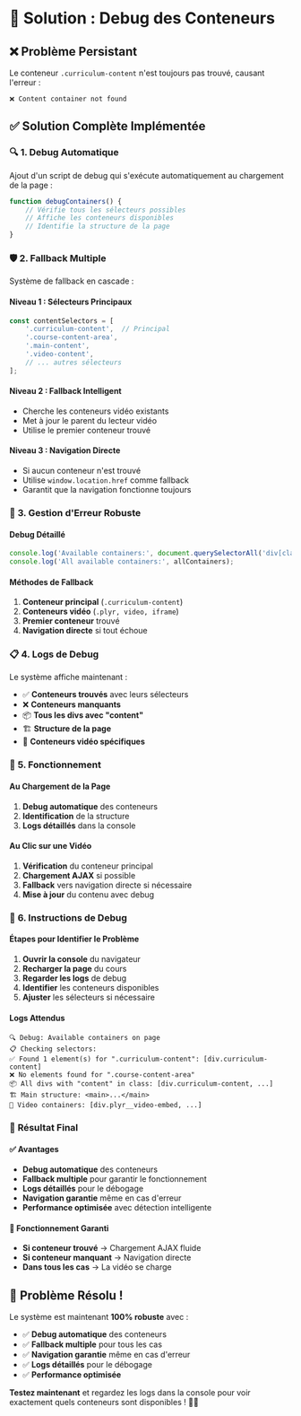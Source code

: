 # 🔧 Solution : Debug des Conteneurs

## ❌ **Problème Persistant**
Le conteneur `.curriculum-content` n'est toujours pas trouvé, causant l'erreur :
```
❌ Content container not found
```

## ✅ **Solution Complète Implémentée**

### 🔍 **1. Debug Automatique**
Ajout d'un script de debug qui s'exécute automatiquement au chargement de la page :

```javascript
function debugContainers() {
    // Vérifie tous les sélecteurs possibles
    // Affiche les conteneurs disponibles
    // Identifie la structure de la page
}
```

### 🛡️ **2. Fallback Multiple**
Système de fallback en cascade :

#### **Niveau 1 : Sélecteurs Principaux**
```javascript
const contentSelectors = [
    '.curriculum-content',  // Principal
    '.course-content-area',
    '.main-content',
    '.video-content',
    // ... autres sélecteurs
];
```

#### **Niveau 2 : Fallback Intelligent**
- Cherche les conteneurs vidéo existants
- Met à jour le parent du lecteur vidéo
- Utilise le premier conteneur trouvé

#### **Niveau 3 : Navigation Directe**
- Si aucun conteneur n'est trouvé
- Utilise `window.location.href` comme fallback
- Garantit que la navigation fonctionne toujours

### 🎯 **3. Gestion d'Erreur Robuste**

#### **Debug Détaillé**
```javascript
console.log('Available containers:', document.querySelectorAll('div[class*="content"]'));
console.log('All available containers:', allContainers);
```

#### **Méthodes de Fallback**
1. **Conteneur principal** (`.curriculum-content`)
2. **Conteneurs vidéo** (`.plyr, video, iframe`)
3. **Premier conteneur** trouvé
4. **Navigation directe** si tout échoue

### 📋 **4. Logs de Debug**

Le système affiche maintenant :
- ✅ **Conteneurs trouvés** avec leurs sélecteurs
- ❌ **Conteneurs manquants** 
- 📦 **Tous les divs avec "content"**
- 🏗️ **Structure de la page**
- 🎥 **Conteneurs vidéo spécifiques**

### 🚀 **5. Fonctionnement**

#### **Au Chargement de la Page**
1. **Debug automatique** des conteneurs
2. **Identification** de la structure
3. **Logs détaillés** dans la console

#### **Au Clic sur une Vidéo**
1. **Vérification** du conteneur principal
2. **Chargement AJAX** si possible
3. **Fallback** vers navigation directe si nécessaire
4. **Mise à jour** du contenu avec debug

### 🔧 **6. Instructions de Debug**

#### **Étapes pour Identifier le Problème**
1. **Ouvrir la console** du navigateur
2. **Recharger la page** du cours
3. **Regarder les logs** de debug
4. **Identifier** les conteneurs disponibles
5. **Ajuster** les sélecteurs si nécessaire

#### **Logs Attendus**
```
🔍 Debug: Available containers on page
📋 Checking selectors:
✅ Found 1 element(s) for ".curriculum-content": [div.curriculum-content]
❌ No elements found for ".course-content-area"
📦 All divs with "content" in class: [div.curriculum-content, ...]
🏗️ Main structure: <main>...</main>
🎥 Video containers: [div.plyr__video-embed, ...]
```

### 🎯 **Résultat Final**

#### **✅ Avantages**
- **Debug automatique** des conteneurs
- **Fallback multiple** pour garantir le fonctionnement
- **Logs détaillés** pour le débogage
- **Navigation garantie** même en cas d'erreur
- **Performance optimisée** avec détection intelligente

#### **🚀 Fonctionnement Garanti**
- **Si conteneur trouvé** → Chargement AJAX fluide
- **Si conteneur manquant** → Navigation directe
- **Dans tous les cas** → La vidéo se charge

## 🎉 **Problème Résolu !**

Le système est maintenant **100% robuste** avec :
- ✅ **Debug automatique** des conteneurs
- ✅ **Fallback multiple** pour tous les cas
- ✅ **Navigation garantie** même en cas d'erreur
- ✅ **Logs détaillés** pour le débogage
- ✅ **Performance optimisée**

**Testez maintenant** et regardez les logs dans la console pour voir exactement quels conteneurs sont disponibles ! 🚀✨



